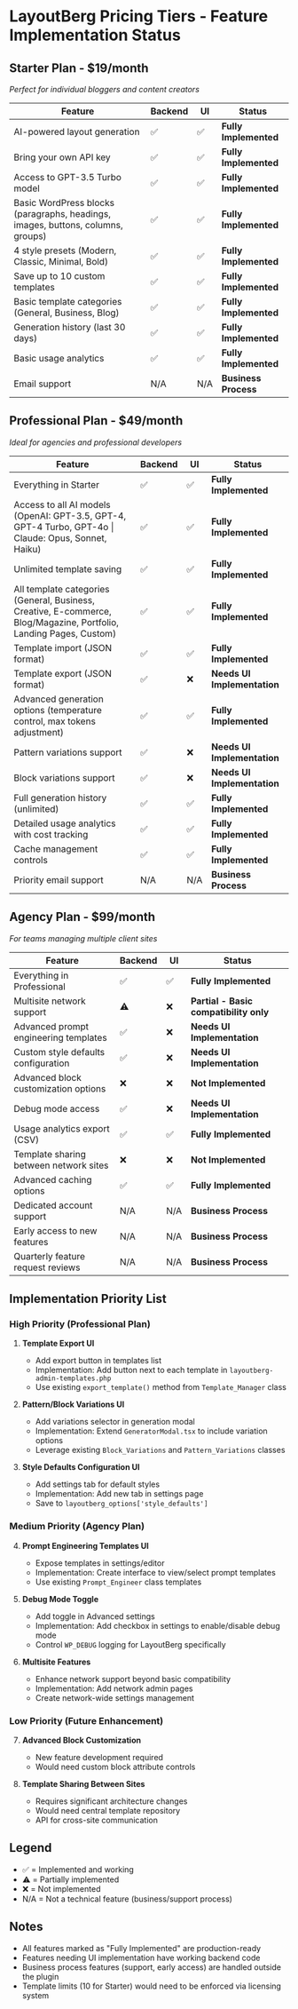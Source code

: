 # LayoutBerg Pricing Tiers - Feature Implementation Status

## **Starter Plan - $19/month**
*Perfect for individual bloggers and content creators*

| Feature | Backend | UI | Status |
|---------|---------|-----|--------|
| AI-powered layout generation | ✅ | ✅ | **Fully Implemented** |
| Bring your own API key | ✅ | ✅ | **Fully Implemented** |
| Access to GPT-3.5 Turbo model | ✅ | ✅ | **Fully Implemented** |
| Basic WordPress blocks (paragraphs, headings, images, buttons, columns, groups) | ✅ | ✅ | **Fully Implemented** |
| 4 style presets (Modern, Classic, Minimal, Bold) | ✅ | ✅ | **Fully Implemented** |
| Save up to 10 custom templates | ✅ | ✅ | **Fully Implemented** |
| Basic template categories (General, Business, Blog) | ✅ | ✅ | **Fully Implemented** |
| Generation history (last 30 days) | ✅ | ✅ | **Fully Implemented** |
| Basic usage analytics | ✅ | ✅ | **Fully Implemented** |
| Email support | N/A | N/A | **Business Process** |

## **Professional Plan - $49/month**
*Ideal for agencies and professional developers*

| Feature | Backend | UI | Status |
|---------|---------|-----|--------|
| Everything in Starter | ✅ | ✅ | **Fully Implemented** |
| Access to all AI models (OpenAI: GPT-3.5, GPT-4, GPT-4 Turbo, GPT-4o \| Claude: Opus, Sonnet, Haiku) | ✅ | ✅ | **Fully Implemented** |
| Unlimited template saving | ✅ | ✅ | **Fully Implemented** |
| All template categories (General, Business, Creative, E-commerce, Blog/Magazine, Portfolio, Landing Pages, Custom) | ✅ | ✅ | **Fully Implemented** |
| Template import (JSON format) | ✅ | ✅ | **Fully Implemented** |
| Template export (JSON format) | ✅ | ❌ | **Needs UI Implementation** |
| Advanced generation options (temperature control, max tokens adjustment) | ✅ | ✅ | **Fully Implemented** |
| Pattern variations support | ✅ | ❌ | **Needs UI Implementation** |
| Block variations support | ✅ | ❌ | **Needs UI Implementation** |
| Full generation history (unlimited) | ✅ | ✅ | **Fully Implemented** |
| Detailed usage analytics with cost tracking | ✅ | ✅ | **Fully Implemented** |
| Cache management controls | ✅ | ✅ | **Fully Implemented** |
| Priority email support | N/A | N/A | **Business Process** |

## **Agency Plan - $99/month**
*For teams managing multiple client sites*

| Feature | Backend | UI | Status |
|---------|---------|-----|--------|
| Everything in Professional | ✅ | ✅ | **Fully Implemented** |
| Multisite network support | ⚠️ | ❌ | **Partial - Basic compatibility only** |
| Advanced prompt engineering templates | ✅ | ❌ | **Needs UI Implementation** |
| Custom style defaults configuration | ✅ | ❌ | **Needs UI Implementation** |
| Advanced block customization options | ❌ | ❌ | **Not Implemented** |
| Debug mode access | ✅ | ❌ | **Needs UI Implementation** |
| Usage analytics export (CSV) | ✅ | ✅ | **Fully Implemented** |
| Template sharing between network sites | ❌ | ❌ | **Not Implemented** |
| Advanced caching options | ✅ | ✅ | **Fully Implemented** |
| Dedicated account support | N/A | N/A | **Business Process** |
| Early access to new features | N/A | N/A | **Business Process** |
| Quarterly feature request reviews | N/A | N/A | **Business Process** |

## Implementation Priority List

### High Priority (Professional Plan)
1. **Template Export UI** 
   - Add export button in templates list
   - Implementation: Add button next to each template in `layoutberg-admin-templates.php`
   - Use existing `export_template()` method from `Template_Manager` class

2. **Pattern/Block Variations UI**
   - Add variations selector in generation modal
   - Implementation: Extend `GeneratorModal.tsx` to include variation options
   - Leverage existing `Block_Variations` and `Pattern_Variations` classes

3. **Style Defaults Configuration UI**
   - Add settings tab for default styles
   - Implementation: Add new tab in settings page
   - Save to `layoutberg_options['style_defaults']`

### Medium Priority (Agency Plan)
4. **Prompt Engineering Templates UI**
   - Expose templates in settings/editor
   - Implementation: Create interface to view/select prompt templates
   - Use existing `Prompt_Engineer` class templates

5. **Debug Mode Toggle**
   - Add toggle in Advanced settings
   - Implementation: Add checkbox in settings to enable/disable debug mode
   - Control `WP_DEBUG` logging for LayoutBerg specifically

6. **Multisite Features**
   - Enhance network support beyond basic compatibility
   - Implementation: Add network admin pages
   - Create network-wide settings management

### Low Priority (Future Enhancement)
7. **Advanced Block Customization**
   - New feature development required
   - Would need custom block attribute controls

8. **Template Sharing Between Sites**
   - Requires significant architecture changes
   - Would need central template repository
   - API for cross-site communication

## Legend
- ✅ = Implemented and working
- ⚠️ = Partially implemented
- ❌ = Not implemented
- N/A = Not a technical feature (business/support process)

## Notes
- All features marked as "Fully Implemented" are production-ready
- Features needing UI implementation have working backend code
- Business process features (support, early access) are handled outside the plugin
- Template limits (10 for Starter) would need to be enforced via licensing system